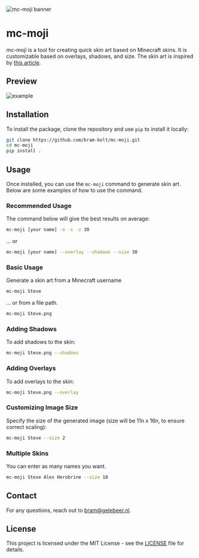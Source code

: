 ![mc-moji banner](https://i.imgur.com/gBlw9q9.png)
# mc-moji

mc-moji is a tool for creating quick skin art based on Minecraft skins. 
It is customizable based on overlays, shadows, and size.
The skin art is inspired by  [this article](https://hypixel.net/threads/guide-how-to-make-minecraft-pixel-profile-pictures-free.3747196/).

## Preview
![example](https://i.imgur.com/HmGxIF5.png)
## Installation
To install the package, clone the repository and use `pip` to install it locally:

```bash
git clone https://github.com/bram-bolt/mc-moji.git
cd mc-moji
pip install .
```

## Usage

Once installed, you can use the `mc-moji` command to generate skin art. Below are some examples of how to use the command.

### Recommended Usage
The command below will give the best results on average:
```bash
mc-moji [your name] -o -s -z 30
```
... or
```bash
mc-moji [your name] --overlay --shadows --size 30
```

### Basic Usage

Generate a skin art from a Minecraft username

```bash
mc-moji Steve
```
... or from a file path.
```bash
mc-moji Steve.png
```
### Adding Shadows

To add shadows to the skin:

```bash
mc-moji Steve.png --shadows
```

### Adding Overlays

To add overlays to the skin:

```bash
mc-moji Steve.png --overlay
```

### Customizing Image Size

Specify the size of the generated image (size will be 11n x 16n, to ensure correct scaling):

```bash
mc-moji Steve --size 2
```
### Multiple Skins
You can enter as many names you want.
```bash
mc-moji Stexe Alex Herobrine --size 10
```
## Contact

For any questions, reach out to [bram@gelebeer.nl](mailto:bram@gelebeer.nl).

## License

This project is licensed under the MIT License - see the [LICENSE](LICENSE) file for details.

